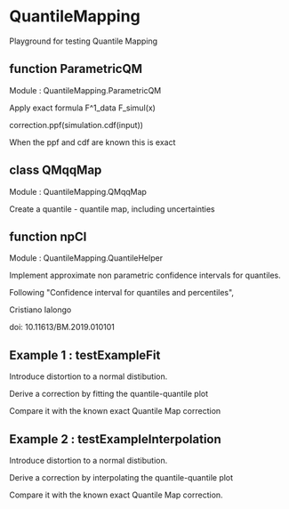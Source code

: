 # QuantileMapping

Playground for testing Quantile Mapping 


function ParametricQM 
----------------------------------------------------
Module : QuantileMapping.ParametricQM

Apply exact formula  F^1_data F_simul(x) 

correction.ppf(simulation.cdf(input))

When the ppf and cdf are known this is exact

class QMqqMap
-----------------------------
Module : QuantileMapping.QMqqMap

Create a quantile - quantile map,
including uncertainties

function npCI
--------------------
Module : QuantileMapping.QuantileHelper

Implement approximate non parametric confidence intervals
for quantiles.

Following
"Confidence interval for quantiles and percentiles",

Cristiano Ialongo

doi: 10.11613/BM.2019.010101


Example 1 : testExampleFit
------------------------------

Introduce distortion to a normal distibution.

Derive a correction by fitting the quantile-quantile plot

Compare it with the known exact Quantile Map correction 

Example 2 : testExampleInterpolation
------------------------------

Introduce distortion to a normal distibution.

Derive a correction by interpolating the quantile-quantile plot

Compare it with the known exact Quantile Map correction.


